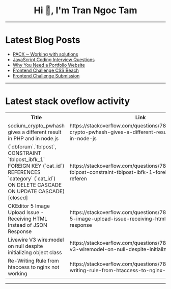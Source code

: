 <h1 align="center">Hi 👋, I'm Tran Ngoc Tam</h1>

---

# Latest Blog Posts 
<!-- BLOG-POST-LIST:START -->
- [PACX ⁓ Working with solutions](https://dev.to/_neronotte/pacx-working-with-solutions-5fil)
- [JavaScript Coding Interview Questions](https://dev.to/fatimaalam1234/javascript-interview-questions-576j)
- [Why You Need a Portfolio Website](https://dev.to/abdullah_ali_eb8b6b0c2208/why-you-need-a-portfolio-website-445l)
- [Frontend Challenge CSS Beach](https://dev.to/syedmuhammadaliraza/frontend-challenge-css-beach-3lih)
- [Frontend Challenge Submission](https://dev.to/syedmuhammadaliraza/frontend-challenge-submission-i01)
<!-- BLOG-POST-LIST:END -->

---

# Latest stack oveflow activity
<table>
  <tr><th>Title</th><th>Link</th></tr>
  <!-- STACKOVERFLOW:START --><tr><td>sodium_crypto_pwhash gives a different result in PHP and in node.js</td><td>https://stackoverflow.com/questions/78598661/sodium-crypto-pwhash-gives-a-different-result-in-php-and-in-node-js</td></tr><tr><td>&lpar;`dbforum`.`tblpost`, CONSTRAINT `tblpost_ibfk_1` FOREIGN KEY &lpar;`cat_id`&rpar; REFERENCES `category` &lpar;`cat_id`&rpar; ON DELETE CASCADE ON UPDATE CASCADE&rpar; [closed]</td><td>https://stackoverflow.com/questions/78598599/dbforum-tblpost-constraint-tblpost-ibfk-1-foreign-key-cat-id-referen</td></tr><tr><td>CKEditor 5 Image Upload Issue - Receiving HTML Instead of JSON Response</td><td>https://stackoverflow.com/questions/78598514/ckeditor-5-image-upload-issue-receiving-html-instead-of-json-response</td></tr><tr><td>Livewire V3 wire:model on null despite initializing object class</td><td>https://stackoverflow.com/questions/78598461/livewire-v3-wiremodel-on-null-despite-initializing-object-class</td></tr><tr><td>Re-Writing Rule from htaccess to nginx not working</td><td>https://stackoverflow.com/questions/78598364/re-writing-rule-from-htaccess-to-nginx-not-working</td></tr><!-- STACKOVERFLOW:END -->
</table>

---


